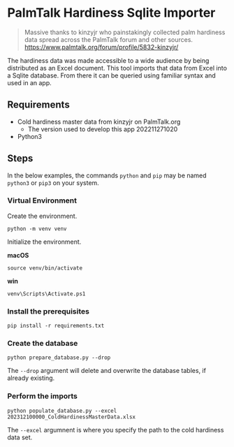 # PalmTalk Hardiness Sqlite Importer

> Massive thanks to kinzyjr who painstakingly collected palm 
> hardiness data spread across the PalmTalk forum and other 
> sources.
> https://www.palmtalk.org/forum/profile/5832-kinzyjr/ 

The hardiness data was made accessible to a wide audience by
being distributed as an Excel document. This tool imports 
that data from Excel into a Sqlite database. From there it
can be queried using familiar syntax and used in an app.

## Requirements
  * Cold hardiness master data from kinzyjr on PalmTalk.org
    * The version used to develop this app 202211271020
  * Python3

## Steps

In the below examples, the commands `python` and `pip` may be named `python3` 
or `pip3` on your system.

### Virtual Environment

Create the environment.

`python -m venv venv`

Initialize the environment. 

**macOS**

`source venv/bin/activate`

**win**

`venv\Scripts\Activate.ps1`

### Install the prerequisites

`pip install -r requirements.txt`

### Create the database

`python prepare_database.py --drop`

The `--drop` argument will delete and overwrite the database tables, 
if already existing. 

### Perform the imports

`python populate_database.py --excel 202312100000_ColdHardinessMasterData.xlsx`

The `--excel` argumnent is where you specify the path to the 
cold hardiness data set.
